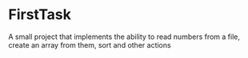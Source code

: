 # FirstTask
A small project that implements the ability to read numbers from a file, create an array from them, sort and other actions
